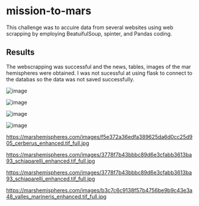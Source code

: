# mission-to-mars

This challenge was to accuire data from several websites using web scrapping by employing BeatuifulSoup, spinter, and Pandas coding.

## Results
The webscrapping was successful and the news, tables, images of the mar hemispheres were obtained.
I was not sucessful at using flask to connect to the databas so the data was not saved successfully.

![image](https://user-images.githubusercontent.com/74462990/134784325-532aada9-6109-4713-bfb3-ed686a36bca8.png)

![image](https://user-images.githubusercontent.com/74462990/134784369-23a04fb6-18d7-4f22-baca-0f9e9ebba2a7.png)

![image](https://user-images.githubusercontent.com/74462990/134784379-9135830d-6064-4667-80d9-84b56592d81f.png)

![image](https://user-images.githubusercontent.com/74462990/134784408-34493ec9-05a4-4be8-98d9-3c86babcf76a.png)


https://marshemispheres.com/images/f5e372a36edfa389625da6d0cc25d905_cerberus_enhanced.tif_full.jpg

https://marshemispheres.com/images/3778f7b43bbbc89d6e3cfabb3613ba93_schiaparelli_enhanced.tif_full.jpg

https://marshemispheres.com/images/3778f7b43bbbc89d6e3cfabb3613ba93_schiaparelli_enhanced.tif_full.jpg

https://marshemispheres.com/images/b3c7c6c9138f57b4756be9b9c43e3a48_valles_marineris_enhanced.tif_full.jpg



